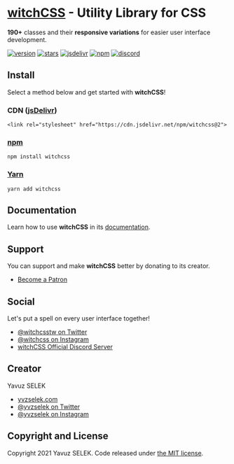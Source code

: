 # [witchCSS](http://www.witchcss.com) - Utility Library for CSS
**190+** classes and their **responsive variations** for easier user interface development.

[![version](https://img.shields.io/static/v1?label=version&message=2.0.0&color=ff3855&style=flat-square)](https://github.com/yvzselek/witchcss/tags)
[![stars](https://img.shields.io/github/stars/yvzselek/witchcss?color=ff3855&label=stars&style=flat-square)](https://github.com/yvzselek/witchcss/stargazers)
[![jsdelivr](https://img.shields.io/jsdelivr/npm/hm/witchcss?color=ff3855&style=flat-square)](https://jsdelivr.com/package/npm/witchcss)
[![npm](https://img.shields.io/npm/dm/witchcss?color=ff3855&label=npm&style=flat-square)](https://npmjs.com/package/witchcss)
[![discord](https://img.shields.io/discord/636213115016708096?color=ff3855&label=discord&style=flat-square)](https://discord.gg/TGXRK6699H)

## Install
Select a method below and get started with **witchCSS**!
### CDN ([jsDelivr](https://jsdelivr.com/package/npm/witchcss))
```
<link rel="stylesheet" href="https://cdn.jsdelivr.net/npm/witchcss@2">
```

### [npm](https://npmjs.com/package/witchcss)
```
npm install witchcss
```

### [Yarn](https://yarnpkg.com/package/witchcss)
```
yarn add witchcss
```

## Documentation
Learn how to use **witchCSS** in its [documentation](DOCUMENTATION.md).

## Support
You can support and make **witchCSS** better by donating to its creator.
- [Become a Patron](https://patreon.com/yvzselek)

## Social
Let's put a spell on every user interface together!
- [@witchcsstw on Twitter](https://twitter.com/witchcsstw)
- [@witchcss on Instagram](https://instagram.com/witchcss)
- [witchCSS Official Discord Server](https://discord.gg/TGXRK6699H)

## Creator
Yavuz SELEK
- [yvzselek.com](http://www.yvzselek.com)
- [@yvzselek on Twitter](https://twitter.com/yvzselek)
- [@yvzselek on Instagram](https://instagram.com/yvzselek)

## Copyright and License
Copyright 2021 Yavuz SELEK. Code released under [the MIT license](LICENSE.txt).